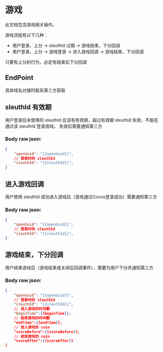 # 游戏

此文档包含游戏相关操作。

游戏流程有以下几种：

- 用户登录、上分 -> sleuthId 过期 -> 游戏结束，下分回调
- 用户登录、上分 -> 游戏登录 -> 进入游戏回调 -> 游戏结束，下分回调

只要有上分的行为，必定有结束后下分回调

## EndPoint

具体域名对接时联系第三方获取


## sleuthId 有效期 

用户登录后未使用的 sleuthId 应该有有效期，超过有效期 sleuthId 失效，不能在通过该 sleuthId 登录游戏。
失效后需要通知第三方

<APIEndpoint method="POST" url="/open/game/expired/events"/>

### Body raw json: 

````json
{
    "openUuid": "{{openUuid}}",
    // 登录时的 sleuthId
    "sleuthId": "{{sleuthId}}",
}
````

## 进入游戏回调

用户使用 sleuthId 成功进入游戏后（游戏通过Cocos登录成功）需要通知第三方

<APIEndpoint method="POST" url="/open/game/online/events"/>

### Body raw json: 

````json
{
    "openUuid": "{{openUuid}}",
    // 登录时的 sleuthId
    "sleuthId": "{{sleuthId}}",
}
````

## 游戏结束，下分回调

用户结束游戏后（游戏结束或关闭后回调事件），需要为用户下分并通知第三方

<APIEndpoint method="POST" url="/open/game/callback/events"/>

### Body raw json: 

````json
{
    "openUuid": "{{openUuid}}",
    // 登录时的 sleuthId
    "sleuthId": "{{sleuthId}}",
    // 进入游戏的时间戳
    "beginTime":{{beginTime}},
    // 结束游戏的时间戳
    "endTime":{{endTime}},
    // 进入游戏的 coin
    "scoreBefore":{{scoreBefore}},
    // 结束游戏的 coin
    "scoreAfter":{{scoreAfter}}
}
````